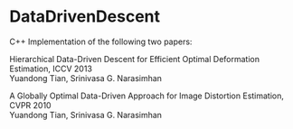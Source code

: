 DataDrivenDescent
=================

C++ Implementation of the following two papers:

Hierarchical Data-Driven Descent for Efficient Optimal Deformation Estimation, ICCV 2013  
Yuandong Tian, Srinivasa G. Narasimhan

A Globally Optimal Data-Driven Approach for Image Distortion Estimation, CVPR 2010  
Yuandong Tian, Srinivasa G. Narasimhan
